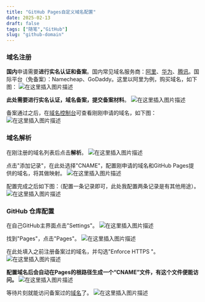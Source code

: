 ```yaml
---
title: "GitHub Pages自定义域名配置"
date: 2025-02-13
draft: false
tags: ["随笔","GitHub"]
slug: "github-domain"
---
```



### 域名注册
**国内**申请需要**进行实名认证和备案**。国内常见域名服务商：[阿里](https://wanwang.aliyun.com/)、[华为](https://www.huaweicloud.com/product/domain.html)、[腾讯](https://cloud.tencent.com/act/pro/domain-sales)。国际平台（免备案）：Namecheap、GoDaddy。这里以阿里为例，购买域名，如下图：
![在这里插入图片描述](/posts/annex/images/essays/GitHubPages自定义域名配置-01.png)

**此处需要进行实名认证，域名备案，提交备案材料**。
![在这里插入图片描述](/posts/annex/images/essays/GitHubPages自定义域名配置-02.png)

备案通过之后，在[域名控制台](https://dc.console.aliyun.com/next/index)可查看刚刚申请的域名，如下图：
![在这里插入图片描述](/posts/annex/images/essays/GitHubPages自定义域名配置-03.png)

### 域名解析
在刚注册的域名列表后点击**解析**。
![在这里插入图片描述](/posts/annex/images/essays/GitHubPages自定义域名配置-04.png)

点击"添加记录"，在此处选择"CNAME"，配置刚申请的域名和GitHub Pages提供的域名，将其做映射。
![在这里插入图片描述](/posts/annex/images/essays/GitHubPages自定义域名配置-05.png)

配置完成之后如下图：（配置一条记录即可，此处我配置两条记录是有其他用途）。
![在这里插入图片描述](/posts/annex/images/essays/GitHubPages自定义域名配置-06.png)

### GitHub 仓库配置
在自己GitHub主界面点击"Settings"。
![在这里插入图片描述](/posts/annex/images/essays/GitHubPages自定义域名配置-07.png)

找到"Pages"，点击"Pages"。
![在这里插入图片描述](/posts/annex/images/essays/GitHubPages自定义域名配置-08.png)

在此处填入之前注册备案过的域名，并勾选"Enforce HTTPS "。
![在这里插入图片描述](/posts/annex/images/essays/GitHubPages自定义域名配置-09.png)

**配置域名后会自动在Pages的根路径生成一个“CNAME”文件，有这个文件便能访问。**
![在这里插入图片描述](/posts/annex/images/essays/GitHubPages自定义域名配置-10.png)

等待片刻就能访问备案过的[域名](https://blog.lijizhi.website/)了。
![在这里插入图片描述](/posts/annex/images/essays/GitHubPages自定义域名配置-11.png)
